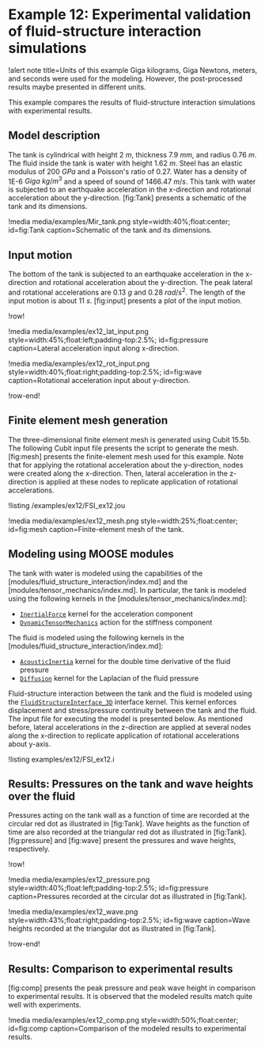 # Example 12: Experimental validation of fluid-structure interaction simulations

!alert note title=Units of this example
Giga kilograms, Giga Newtons, meters, and seconds were used for the modeling. However, the
post-processed results maybe presented in different units.

This example compares the results of fluid-structure interaction simulations with
experimental results.

## Model description

The tank is cylindrical with height 2 $m$, thickness 7.9 $mm$,
 and radius 0.76 $m$. The fluid inside the tank is water with height 1.62 $m$. Steel has an elastic
modulus of 200 $GPa$ and a Poisson's ratio of 0.27. Water has a density of 1E-6 $Giga~kg/m^3$
 and a speed of sound of 1466.47 $m/s$. This tank with water is subjected to an earthquake
 acceleration in the x-direction and rotational acceleration about the y-direction.
[fig:Tank] presents a schematic of the tank and its dimensions.

!media media/examples/Mir_tank.png
  style=width:40%;float:center;
  id=fig:Tank
  caption=Schematic of the tank and its dimensions.

## Input motion

The bottom of the tank is subjected to an earthquake
acceleration in the x-direction and rotational acceleration about the y-direction.
The peak lateral and rotational accelerations are 0.13 $g$ and 0.28 $rad/s^2$. The length
 of the input motion is about 11 $s$. [fig:input] presents a plot of the input motion.

!row!

!media media/examples/ex12_lat_input.png
 style=width:45%;float:left;padding-top:2.5%;
 id=fig:pressure
 caption=Lateral acceleration input along x-direction.

!media media/examples/ex12_rot_input.png
 style=width:40%;float:right;padding-top:2.5%;
 id=fig:wave
 caption=Rotational acceleration input about y-direction.

!row-end!

## Finite element mesh generation

The three-dimensional finite element mesh is generated using Cubit 15.5b. The following
 Cubit input file presents the script to generate the mesh. [fig:mesh] presents the finite-element mesh used for this example. Note that for applying the rotational acceleration about the y-direction, nodes
 were created along the x-direction. Then, lateral acceleration in the z-direction is applied
 at these nodes to replicate application of rotational accelerations.

!listing /examples/ex12/FSI_ex12.jou

!media media/examples/ex12_mesh.png
 style=width:25%;float:center;
 id=fig:mesh
 caption=Finite-element mesh of the tank.

## Modeling using MOOSE modules

The tank with water is modeled using the capabilities of the [modules/fluid_structure_interaction/index.md] and the [modules/tensor_mechanics/index.md]. In particular,
the tank is modeled using the following kernels in the [modules/tensor_mechanics/index.md]:

- [`InertialForce`](InertialForce.md) kernel for the acceleration component
- [`DynamicTensorMechanics`](DynamicTensorMechanicsAction.md) action for the stiffness component

The fluid is modeled using the following kernels in the [modules/fluid_structure_interaction/index.md]:

- [`AcousticInertia`](AcousticInertia.md) kernel for the double time derivative of the fluid pressure
- [`Diffusion`](Diffusion.md) kernel for the Laplacian of the fluid pressure

Fluid-structure interaction between the tank and the fluid is modeled using the [`FluidStructureInterface_3D`](FluidStructureInterface_3D.md)
 interface kernel. This kernel enforces displacement and stress/pressure continuity
 between the tank and the fluid. The input file for executing the model is presented below.
 As mentioned before, lateral accelerations in the z-direction are applied at several
 nodes along the x-direction to replicate application of rotational accelerations about y-axis.

!listing examples/ex12/FSI_ex12.i

## Results: Pressures on the tank and wave heights over the fluid

Pressures acting on the tank wall as a function of time are recorded at the circular
red dot as illustrated in [fig:Tank]. Wave heights as the function of time are also
recorded at the triangular red dot as illustrated in [fig:Tank]. [fig:pressure] and [fig:wave]
 present the pressures and wave heights, respectively.

!row!

!media media/examples/ex12_pressure.png
  style=width:40%;float:left;padding-top:2.5%;
  id=fig:pressure
  caption=Pressures recorded at the circular dot as illustrated in [fig:Tank].

!media media/examples/ex12_wave.png
  style=width:43%;float:right;padding-top:2.5%;
  id=fig:wave
  caption=Wave heights recorded at the triangular dot as illustrated in [fig:Tank].

!row-end!

## Results: Comparison to experimental results

[fig:comp] presents the peak pressure and peak wave height in comparison to experimental results.
 It is observed that the modeled results match quite well with experiments.

!media media/examples/ex12_comp.png
  style=width:50%;float:center;
  id=fig:comp
  caption=Comparison of the modeled results to experimental results.
